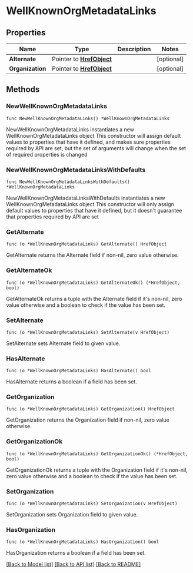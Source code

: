 # WellKnownOrgMetadataLinks

## Properties

Name | Type | Description | Notes
------------ | ------------- | ------------- | -------------
**Alternate** | Pointer to [**HrefObject**](HrefObject.md) |  | [optional] 
**Organization** | Pointer to [**HrefObject**](HrefObject.md) |  | [optional] 

## Methods

### NewWellKnownOrgMetadataLinks

`func NewWellKnownOrgMetadataLinks() *WellKnownOrgMetadataLinks`

NewWellKnownOrgMetadataLinks instantiates a new WellKnownOrgMetadataLinks object
This constructor will assign default values to properties that have it defined,
and makes sure properties required by API are set, but the set of arguments
will change when the set of required properties is changed

### NewWellKnownOrgMetadataLinksWithDefaults

`func NewWellKnownOrgMetadataLinksWithDefaults() *WellKnownOrgMetadataLinks`

NewWellKnownOrgMetadataLinksWithDefaults instantiates a new WellKnownOrgMetadataLinks object
This constructor will only assign default values to properties that have it defined,
but it doesn't guarantee that properties required by API are set

### GetAlternate

`func (o *WellKnownOrgMetadataLinks) GetAlternate() HrefObject`

GetAlternate returns the Alternate field if non-nil, zero value otherwise.

### GetAlternateOk

`func (o *WellKnownOrgMetadataLinks) GetAlternateOk() (*HrefObject, bool)`

GetAlternateOk returns a tuple with the Alternate field if it's non-nil, zero value otherwise
and a boolean to check if the value has been set.

### SetAlternate

`func (o *WellKnownOrgMetadataLinks) SetAlternate(v HrefObject)`

SetAlternate sets Alternate field to given value.

### HasAlternate

`func (o *WellKnownOrgMetadataLinks) HasAlternate() bool`

HasAlternate returns a boolean if a field has been set.

### GetOrganization

`func (o *WellKnownOrgMetadataLinks) GetOrganization() HrefObject`

GetOrganization returns the Organization field if non-nil, zero value otherwise.

### GetOrganizationOk

`func (o *WellKnownOrgMetadataLinks) GetOrganizationOk() (*HrefObject, bool)`

GetOrganizationOk returns a tuple with the Organization field if it's non-nil, zero value otherwise
and a boolean to check if the value has been set.

### SetOrganization

`func (o *WellKnownOrgMetadataLinks) SetOrganization(v HrefObject)`

SetOrganization sets Organization field to given value.

### HasOrganization

`func (o *WellKnownOrgMetadataLinks) HasOrganization() bool`

HasOrganization returns a boolean if a field has been set.


[[Back to Model list]](../README.md#documentation-for-models) [[Back to API list]](../README.md#documentation-for-api-endpoints) [[Back to README]](../README.md)


